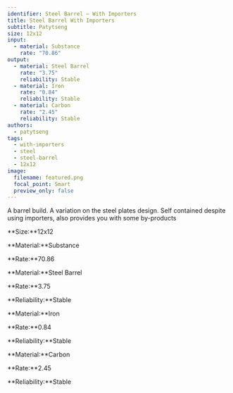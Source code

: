 ```yaml
---
identifier: Steel Barrel – With Importers
title: Steel Barrel With Importers
subtitle: Patytseng
size: 12x12
input:
  - material: Substance
    rate: "70.86"
output:
  - material: Steel Barrel
    rate: "3.75"
    reliability: Stable
  - material: Iron
    rate: "0.84"
    reliability: Stable
  - material: Carbon
    rate: "2.45"
    reliability: Stable
authors:
  - patytseng
tags:
  - with-importers
  - steel
  - steel-barrel
  - 12x12
image:
  filename: featured.png
  focal_point: Smart
  preview_only: false
---
```

A barrel build. A variation on the steel plates design. Self contained despite using importers, also provides you with some by-products

**Size:**12x12

**Material:**Substance

**Rate:**70.86

**Material:**Steel Barrel

**Rate:**3.75

**Reliability:**Stable

**Material:**Iron

**Rate:**0.84

**Reliability:**Stable

**Material:**Carbon

**Rate:**2.45

**Reliability:**Stable